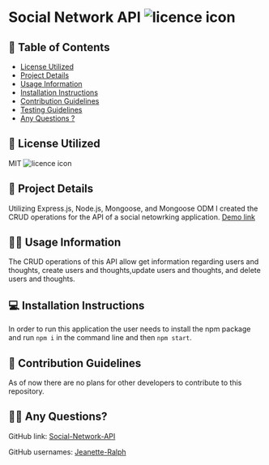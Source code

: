 # Social Network API ![licence icon](https://img.shields.io/badge/License-MIT-lavender.svg)

## 📝 Table of Contents

- [License Utilized](#license-utilized)
- [Project Details](#project-details)
- [Usage Information](#usage-information)
- [Installation Instructions](#installation-instructions)
- [Contribution Guidelines](#contribution-guidelines)
- [Testing Guidelines](#testing-guidelines)
- [Any Questions ?](#any-questions)

## 🔑 License Utilized

MIT ![licence icon](https://img.shields.io/badge/License-MIT-lavender.svg)

## 🚀 Project Details

Utilizing Express.js, Node.js, Mongoose, and Mongoose ODM I created the CRUD operations for the API of a social netowrking application. [Demo link]( https://drive.google.com/file/d/1w3rH4RIVAenb8R4kxsA43OoepuO21kv3/view)

## 👩‍💻 Usage Information

The CRUD operations of this API allow get information regarding users and thoughts, create users and thoughts,update users and thoughts, and delete users and thoughts.

## 💻 Installation Instructions

In order to run this application the user needs to install the npm package and run `npm i` in the command line and then `npm start`.

## 🤝 Contribution Guidelines

As of now there are no plans for other developers to contribute to this repository.

## 🙋‍♀️ Any Questions?

GitHub link: [Social-Network-API](https://github.com/Jeanette-Ralph/Social-Network-API)

GitHub usernames: [Jeanette-Ralph ](https://github.com/Jeanette-Ralph)
